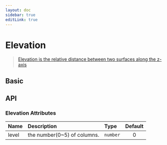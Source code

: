 ```yaml
---
layout: doc
sidebar: true
editLink: true
---
```


# Elevation

> [Elevation is the relative distance between two surfaces along the z-axis](https://m3.material.io/styles/elevation/overview)

## Basic

<preview path="./usage/elevation/basic.vue" title="Description" description="Set different distance of the z-axis using the level attribute."></preview>

## API

### Elevation Attributes

| Name  | Description                 | Type     | Default |
| :---- | :-------------------------- | :------- | :-----: |
| level | the number(0~5) of columns. | `number` |    0    |
